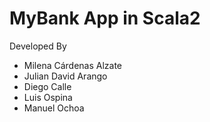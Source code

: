 # MyBank App in Scala2

Developed By

* Milena Cárdenas Alzate
* Julian David Arango
* Diego Calle
* Luis Ospina
* Manuel Ochoa
